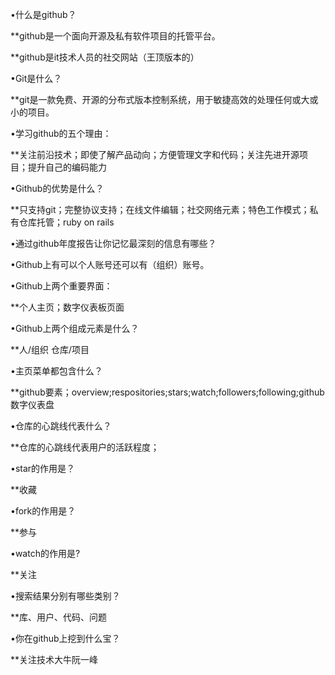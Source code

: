 •什么是github？

   **github是一个面向开源及私有软件项目的托管平台。
   
   **github是it技术人员的社交网站（王顶版本的）
   
•Git是什么？	

   **git是一款免费、开源的分布式版本控制系统，用于敏捷高效的处理任何或大或小的项目。
   
•学习github的五个理由：

   **关注前沿技术；即使了解产品动向；方便管理文字和代码；关注先进开源项目；提升自己的编码能力
   
•Github的优势是什么？

   **只支持git；完整协议支持；在线文件编辑；社交网络元素；特色工作模式；私有仓库托管；ruby on rails
   
•通过github年度报告让你记忆最深刻的信息有哪些？

•Github上有可以个人账号还可以有（组织）账号。

•Github上两个重要界面：

   **个人主页；数字仪表板页面
   
•Github上两个组成元素是什么？

   **人/组织    仓库/项目
   
•主页菜单都包含什么？

   **github要素；overview;respositories;stars;watch;followers;following;github数字仪表盘
   
•仓库的心跳线代表什么？

   **仓库的心跳线代表用户的活跃程度；
   
•star的作用是？

   **收藏
   
•fork的作用是？

   **参与
   
•watch的作用是?

   **关注
   
•搜索结果分别有哪些类别？

   **库、用户、代码、问题
   
•你在github上挖到什么宝？

   **关注技术大牛阮一峰
   
